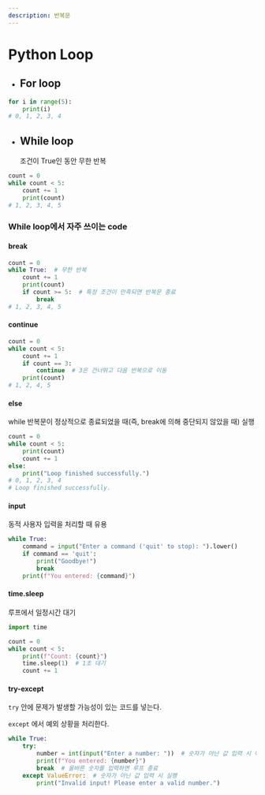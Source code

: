 ```yaml
---
description: 반복문
---
```


# Python Loop

* ## For loop

```python
for i in range(5):
    print(i)
# 0, 1, 2, 3, 4
```



*   ## While loop

    조건이 True인  동안 무한 반복

```python
count = 0
while count < 5:
    count += 1  
    print(count) 
# 1, 2, 3, 4, 5
```



### While loop에서 자주 쓰이는 code

#### break

```python
count = 0
while True:  # 무한 반복
    count += 1
    print(count)
    if count >= 5:  # 특정 조건이 만족되면 반복문 종료
        break
# 1, 2, 3, 4, 5
```



#### continue

```python
count = 0
while count < 5:
    count += 1
    if count == 3:
        continue  # 3은 건너뛰고 다음 반복으로 이동
    print(count)
# 1, 2, 4, 5
```



#### else

while 반복문이 정상적으로 종료되었을 때(즉, break에 의해 중단되지 않았을 때) 실행

```python
count = 0
while count < 5:
    print(count)
    count += 1
else:
    print("Loop finished successfully.")    
# 0, 1, 2, 3, 4 
# Loop finished successfully.
```



#### input

동적 사용자 입력을 처리할 때 유용

```python
while True:
    command = input("Enter a command ('quit' to stop): ").lower()
    if command == 'quit':
        print("Goodbye!")
        break
    print(f"You entered: {command}")
```



#### time.sleep

루프에서 일정시간 대기

```python
import time

count = 0
while count < 5:
    print(f"Count: {count}")
    time.sleep(1)  # 1초 대기
    count += 1
```



#### try-except

`try` 안에 문제가 발생할 가능성이 있는 코드를 넣는다.

`except` 에서 예외 상황을 처리한다.

```python
while True:
    try:
        number = int(input("Enter a number: "))  # 숫자가 아닌 값 입력 시 예외 발생
        print(f"You entered: {number}")
        break  # 올바른 숫자를 입력하면 루프 종료
    except ValueError:  # 숫자가 아닌 값 입력 시 실행
        print("Invalid input! Please enter a valid number.")
```


